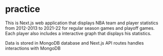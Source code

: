 # practice
This is Next.js web application that displays NBA team and player statistics from 2012-2013 to 2021-22 for regular season games and playoff games. Each player also includes a interactive graph that displays his statistics.

Data is stored in MongoDB database and Next.js API routes handles interactions with MongoDB